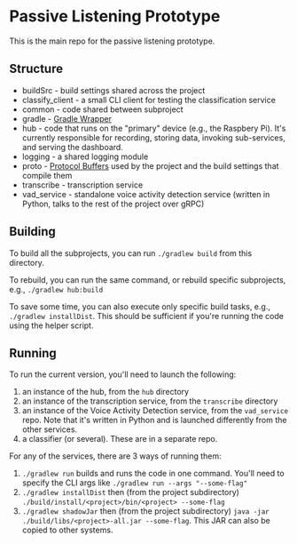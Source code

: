 Passive Listening Prototype
===========================

This is the main repo for the passive listening prototype.

## Structure

- buildSrc - build settings shared across the project
- classify_client - a small CLI client for testing the classification service
- common - code shared between subproject
- gradle - [Gradle Wrapper](https://docs.gradle.org/current/userguide/gradle_wrapper.html)
- hub - code that runs on the "primary" device (e.g., the Raspbery Pi).
    It's currently responsible for recording, storing data, invoking sub-services, and serving the dashboard.
- logging - a shared logging module
- proto - [Protocol Buffers](https://developers.google.com/protocol-buffers/) used by the project and the build settings that compile them
- transcribe - transcription service
- vad_service - standalone voice activity detection service (written in Python, talks to the rest of the project over gRPC)



## Building

To build all the subprojects, you can run `./gradlew build` from this directory.

To rebuild, you can run the same command, or rebuild specific subprojects, e.g., `./gradlew hub:build`

To save some time, you can also execute only specific build tasks, e.g., `./gradlew installDist`.
This should be sufficient if you're running the code using the helper script.


## Running

To run the current version, you'll need to launch the following:

1. an instance of the hub, from the `hub` directory
2. an instance of the transcription service, from the `transcribe` directory
3. an instance of the Voice Activity Detection service, from the `vad_service` repo. Note that it's written in Python and is launched differently from the other services.
4. a classifier (or several). These are in a separate repo.

For any of the services, there are 3 ways of running them:

1. `./gradlew run` builds and runs the code in one command. You'll need to specify the CLI args like `./gradlew run --args "--some-flag"`
2. `./gradlew installDist` then (from the project subdirectory) `./build/install/<project>/bin/<project> --some-flag`
3. `./gradlew shadowJar` then (from the project subdirectory) `java -jar ./build/libs/<project>-all.jar --some-flag`. This JAR can also be copied to other systems.
